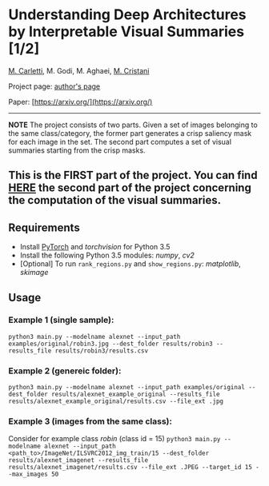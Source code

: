 # Understanding Deep Architectures by Interpretable Visual Summaries [1/2]

[M. Carletti](http://marcocarletti.altervista.org/), M. Godi, M. Aghaei, [M. Cristani](http://profs.sci.univr.it/~cristanm/)

Project page: [author's page](http://marcocarletti.altervista.org/publications/understanding-visual-summaries/)

Paper: [https://arxiv.org/](https://arxiv.org/)

---
**NOTE**
The project consists of two parts. Given a set of images belonging to the same class/category, the former part generates a crisp saliency mask for each image in the set. The second part computes a set of visual summaries starting from the crisp masks.

This is the FIRST part of the project.
You can find [HERE](https://github.com/godimarcovr/interpretable_visual_summaries) the second part of the project concerning the computation of the visual summaries.
---

## Requirements
- Install [PyTorch](http://pytorch.org/) and _torchvision_ for Python 3.5
- Install the following Python 3.5 modules: _numpy_, _cv2_
- [Optional] To run `rank_regions.py` and `show_regions.py`: _matplotlib_, _skimage_

## Usage

### Example 1 (single sample):

`python3 main.py --modelname alexnet --input_path examples/original/robin3.jpg --dest_folder results/robin3 --results_file results/robin3/results.csv`

### Example 2 (genereic folder):

`python3 main.py --modelname alexnet --input_path examples/original --dest_folder results/alexnet_example_original --results_file results/alexnet_example_original/results.csv --file_ext .jpg`

### Example 3 (images from the same class):
Consider for example class _robin_ (class id = 15)
`python3 main.py --modelname alexnet --input_path <path_to>/ImageNet/ILSVRC2012_img_train/15 --dest_folder results/alexnet_imagenet --results_file results/alexnet_imagenet/results.csv --file_ext .JPEG --target_id 15 --max_images 50`
